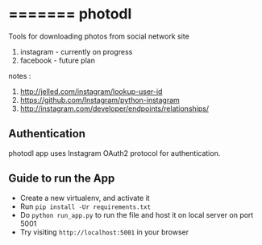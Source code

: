=======
photodl
=======

Tools for downloading photos from social network site

1.	instagram - currently on progress
2.	facebook - future plan


notes :

1.	http://jelled.com/instagram/lookup-user-id
2.	https://github.com/Instagram/python-instagram
3.	http://instagram.com/developer/endpoints/relationships/


Authentication
-----
photodl app uses Instagram OAuth2 protocol for authentication.


Guide to run the App
-----

  * Create a new virtualenv, and activate it
  * Run `pip install -Ur requirements.txt`
  * Do `python run_app.py` to run the file and host it on local server on port 5001
  * Try visiting `http://localhost:5001` in your browser
